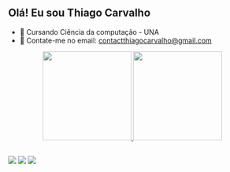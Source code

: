 ##  Olá! Eu sou Thiago Carvalho

- 🌱 Cursando Ciência da computação - UNA
- 👯 Contate-me no email: contactthiagocarvalho@gmail.com

<div align="center">
  <a href="https://github.com/ImThigas">
  <img height="180em" src="https://github-readme-stats.vercel.app/api?username=ImThigas&show_icons=true&theme=dark&include_all_commits=true&count_private=true"/>
  <img height="180em" src="https://github-readme-stats.vercel.app/api/top-langs/?username=ImThigas&layout=compact&langs_count=7&theme=dark"/>
</div>
  
  
##
 
<div>
  <a href="https://www.instagram.com/maciel_thiagoo" target="_blank"><img src="https://img.shields.io/badge/-Instagram-%23E4405F?style=for-the-badge&logo=instagram&logoColor=white" target="_blank"></a>
  <a href="https://www.linkedin.com/in/thiago-carvalho-999819232" target="_blank"><img src="https://img.shields.io/badge/-LinkedIn-%230077B5?style=for-the-badge&logo=linkedin&logoColor=white" target="_blank"></a>
  <a href="https://www.github.com/ImThigas" target"_blank"><img src="https://img.shields.io/badge/GitHub-100000?style=for-the-badge&logo=github&logoColor=white" target="_blank"></a>
</div>
